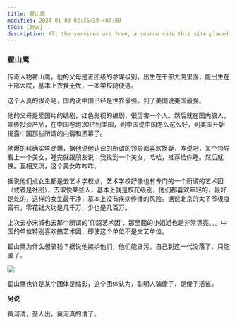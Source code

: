```yaml
---
title: 翟山鹰
modified: 2024-01-09 02:36:38 +07:00
tags: [聊天]
description: All the services are free, a source code this site placed on github repository and intergration with netlify service, another service that you can use is github page for hosting your own static site.
---
```


### 翟山鹰

传奇人物翟山鹰，他的父母是正团级的参谋级别，出生在干部大院里面，能出生在干部大院，基本上衣食无忧，一本学校随便选。

这个人真的很奇葩，国内说中国已经是世界最强。到了美国说美国最强。

他的父母是爱国片的编剧，红色影视的编剧，很厉害一个人。然后就在国内骗人，宣传投资产品，在中国卷跑20亿到美国，到中国说中国怎么这么好，到美国开始揭露中国那些所谓的内情和黑幕了。

他爆的料确实够劲爆，据他说他认识的所谓的领导都喜欢换妻，咋说吧，某个领导看上一个美女，睡完就跟朋友说：我找到一个美女，哈哈，推荐给你睡。然后就换。互相交流，这个美女咋咋咋。

据说他们点女生都是去艺术学校点，艺术学校好像也有专门的一个所谓的艺术团（或者是社团），去取悦某些人，基本上就是校花级别，他们都喜欢年轻的，最好是处的，这样的女生最干净，基本上没有疾病传播的风险。据说北京的太子爷极度富有，零花钱大约是几千万，少也是几百万。

上次去小宋城也去那个所谓的'仰韶艺术团'，那里面的小姐姐也是非常漂亮。。。中国的单位特别喜欢搞艺术团，即使这个单位不是文艺单位。

翟山鹰为什么想骗钱？据说他嫉妒他们，他们能贪污，自己到这一代没落了，只能骗了。

![](https://nimg.ws.126.net/?url=http%3A%2F%2Fdingyue.ws.126.net%2F2022%2F0729%2F349ceacej00rfscqc00jed000hq00txp.jpg&thumbnail=660x2147483647&quality=80&type=jpg)



翟山鹰也许是某个团体是缩影，这个团体认为，聪明人骗傻子，是傻子活该。



**另说**



黄河清，圣人出。黄河真的清了。






